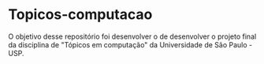 # Topicos-computacao

O objetivo desse repositório foi desenvolver o de desenvolver o projeto final da disciplina de "Tópicos em computação" da Universidade de São Paulo - USP.
